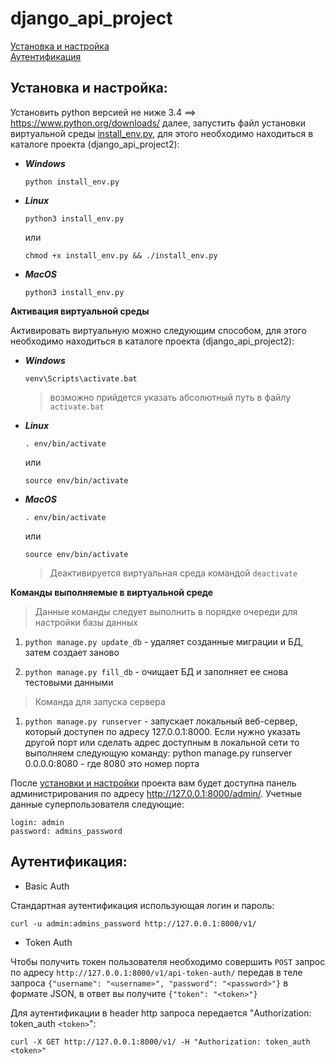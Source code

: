 # django_api_project
[Установка и настройка](#Установка-и-настройка)  
[Аутентификация](#Аутентификация)

## Установка и настройка:

Установить python версией не ниже 3.4 ==> https://www.python.org/downloads/ далее, запустить файл установки виртуальной среды [install_env.py](https://github.com/mikibouns/django_api_project2/blob/master/install_env.py), для этого необходимо находиться в каталоге проекта (django_api_project2):
  + ***Windows***
     ```
     python install_env.py
     ```
  + ***Linux***
     ```
     python3 install_env.py
     ``` 
     или
     ```
     chmod +x install_env.py && ./install_env.py
     ```  
  + ***MacOS***
     ```
     python3 install_env.py
     ```

**Активация виртуальной среды**

Активировать виртуальную можно следующим способом, для этого необходимо находиться
   в каталоге проекта (django_api_project2):
  + ***Windows***
      ```
      venv\Scripts\activate.bat
      ```
      > возможно прийдется указать абсолютный путь в файлу `activate.bat`
  + ***Linux***
      ```
      . env/bin/activate
      ```
      или
      ```
      source env/bin/activate
      ```
  + ***MacOS***
     ```
     . env/bin/activate
     ``` 
     или
     ```
     source env/bin/activate
     ```
     > Деактивируется виртуальная среда командой `deactivate`

**Команды выполняемые в виртуальной среде**

> Данные команды следует выполнить в порядке очереди для настройки базы данных

1) `python manage.py update_db` - удаляет созданные миграции и БД, затем
   создает заново

2) `python manage.py fill_db` - очищает БД и заполняет ее снова тестовыми данными

> Команда для запуска сервера

1) `python manage.py runserver` - запускает локальный веб-сервер,
   который доступен по адресу 127.0.0.1:8000.
   Если нужно указать другой порт или сделать
   адрес доступным в локальной сети то выполняем следующую команду:
   python manage.py runserver 0.0.0.0:8080 - где 8080 это номер порта

После [установки и настройки](https://github.com/mikibouns/django_api_project2/blob/master/install_manual.txt) проекта вам будет доступна панель администрирования по адресу http://127.0.0.1:8000/admin/.
Учетные данные суперпользователя следующие: 
```
login: admin
password: admins_password
```

## Аутентификация:

- Basic Auth

Стандартная аутентификация использующая логин и пароль:
```
curl -u admin:admins_password http://127.0.0.1:8000/v1/
```

- Token Auth

Чтобы получить токен пользователя необходимо совершить `POST` запрос по адресу `http://127.0.0.1:8000/v1/api-token-auth/` передав в теле запроса `{"username": "<username>", "password": "<password>"}` в формате JSON, в ответ вы получите `{"token": "<token>"}` 

Для аутентификации в header http запроса передается  "Authorization: token_auth `<token>`":
```
curl -X GET http://127.0.0.1:8000/v1/ -H "Authorization: token_auth <token>"
```
